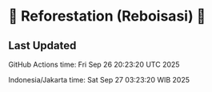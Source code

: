 
# 🌳 Reforestation (Reboisasi) 🌲

## Last Updated

GitHub Actions time: Fri Sep 26 20:23:20 UTC 2025

Indonesia/Jakarta time: Sat Sep 27 03:23:20 WIB 2025
